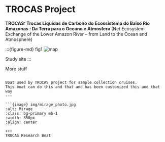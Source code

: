 # TROCAS Project

**TROCAS: Trocas Líquidas de Carbono do Ecossistema do Baixo Rio Amazonas : Da Terra para o Oceano e Atmosfera**
(Net Ecosystem Exchange of the Lower Amazon River – from Land to the Ocean and Atmosphere)


:::{figure-md} fig1
<img src="img/map.png" alt="map" class="bg-primary mb-1">

Study site
:::

More stuff

````{panels}

Boat used by TROCAS project for sample collection cruises.
This boat can do this and that and has been customized this and that way
---

```{image} img/mirage_photo.jpg
:alt: Mirage
:class: bg-primary mb-1
:width: 350px
:align: center
```
+++
TROCAS Research Boat
````